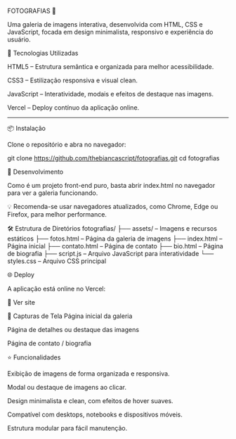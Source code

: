 FOTOGRAFIAS 📸

Uma galeria de imagens interativa, desenvolvida com HTML, CSS e JavaScript, focada em design minimalista, responsivo e experiência do usuário.

🚀 Tecnologias Utilizadas

HTML5 – Estrutura semântica e organizada para melhor acessibilidade.

CSS3 – Estilização responsiva e visual clean.

JavaScript – Interatividade, modais e efeitos de destaque nas imagens.

Vercel – Deploy contínuo da aplicação online.

----

📦 Instalação

Clone o repositório e abra no navegador:

git clone https://github.com/thebiancascript/fotografias.git
cd fotografias

🧪 Desenvolvimento

Como é um projeto front-end puro, basta abrir index.html no navegador para ver a galeria funcionando.

💡 Recomenda-se usar navegadores atualizados, como Chrome, Edge ou Firefox, para melhor performance.

🛠️ Estrutura de Diretórios
fotografias/
├── assets/           – Imagens e recursos estáticos
├── fotos.html        – Página da galeria de imagens
├── index.html        – Página inicial
├── contato.html      – Página de contato
├── bio.html          – Página de biografia
├── script.js         – Arquivo JavaScript para interatividade
└── styles.css        – Arquivo CSS principal

🌐 Deploy

A aplicação está online no Vercel:

🔗 Ver site

📸 Capturas de Tela
Página inicial da galeria

Página de detalhes ou destaque das imagens

Página de contato / biografia

⭐ Funcionalidades

Exibição de imagens de forma organizada e responsiva.

Modal ou destaque de imagens ao clicar.

Design minimalista e clean, com efeitos de hover suaves.

Compatível com desktops, notebooks e dispositivos móveis.

Estrutura modular para fácil manutenção.
